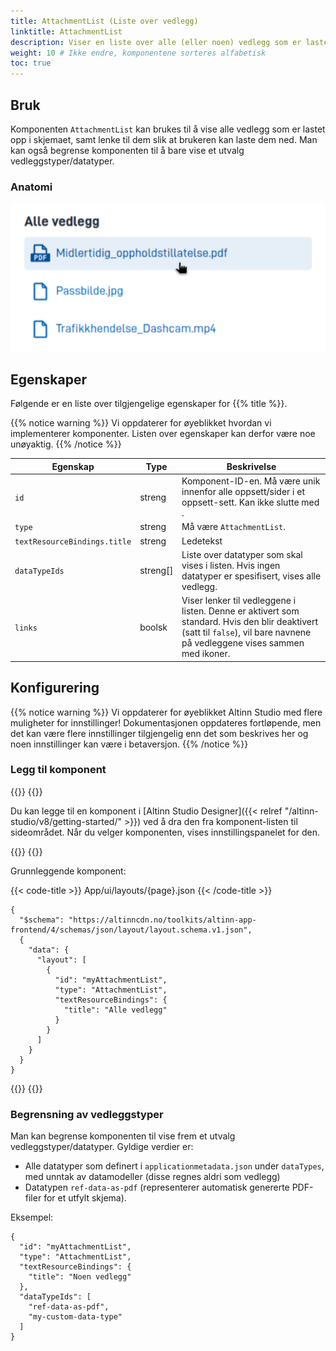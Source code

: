 ```yaml
---
title: AttachmentList (Liste over vedlegg)
linktitle: AttachmentList
description: Viser en liste over alle (eller noen) vedlegg som er lastet opp i skjemaet, for den oppgaven de jobber på.
weight: 10 # Ikke endre, komponentene sorteres alfabetisk
toc: true
---
```


## Bruk

Komponenten `AttachmentList` kan brukes til å vise alle vedlegg som er lastet opp i skjemaet, samt lenke til dem slik at
brukeren kan laste dem ned. Man kan også begrense komponenten til å bare vise et utvalg vedleggstyper/datatyper.

### Anatomi

![AttachmentList](./AttachmentList.png)

## Egenskaper

Følgende er en liste over tilgjengelige egenskaper for {{% title %}}.

{{% notice warning %}}
Vi oppdaterer for øyeblikket hvordan vi implementerer komponenter. Listen over egenskaper kan derfor være noe unøyaktig.
{{% /notice %}}

| **Egenskap**                 | **Type** | **Beskrivelse**                                                                                                                                                            |
|------------------------------|----------|----------------------------------------------------------------------------------------------------------------------------------------------------------------------------|
| `id`                         | streng   | Komponent-ID-en. Må være unik innenfor alle oppsett/sider i et oppsett-sett. Kan ikke slutte med <bindestrek><tall>.                                                       |
| `type`                       | streng   | Må være `AttachmentList`.                                                                                                                                                  |
| `textResourceBindings.title` | streng   | Ledetekst                                                                                                                                                                  |
| `dataTypeIds`                | streng[] | Liste over datatyper som skal vises i listen. Hvis ingen datatyper er spesifisert, vises alle vedlegg.                                                                     |
| `links`                      | boolsk   | Viser lenker til vedleggene i listen. Denne er aktivert som standard. Hvis den blir deaktivert (satt til `false`), vil bare navnene på vedleggene vises sammen med ikoner. |

## Konfigurering

{{% notice warning %}}
Vi oppdaterer for øyeblikket Altinn Studio med flere muligheter for innstillinger!
 Dokumentasjonen oppdateres fortløpende, men det kan være flere innstillinger tilgjengelig enn det som beskrives her og noen innstillinger kan være i betaversjon.
{{% /notice %}}

### Legg til komponent

{{<content-version-selector classes="border-box">}}
{{<content-version-container version-label="Altinn Studio Designer">}}

Du kan legge til en komponent i [Altinn Studio Designer]({{< relref "/altinn-studio/v8/getting-started/" >}}) ved å dra den fra komponent-listen til sideområdet.
Når du velger komponenten, vises innstillingspanelet for den.

{{</content-version-container>}}
{{<content-version-container version-label="Kode">}}

Grunnleggende komponent:

{{< code-title >}}
App/ui/layouts/{page}.json
{{< /code-title >}}

```json{hl_lines="6-12"}
{
  "$schema": "https://altinncdn.no/toolkits/altinn-app-frontend/4/schemas/json/layout/layout.schema.v1.json",
  {
    "data": {
      "layout": [
        {
          "id": "myAttachmentList",
          "type": "AttachmentList",
          "textResourceBindings": {
            "title": "Alle vedlegg"
          }
        }
      ]
    }
  }
}
```

{{</content-version-container>}}
{{</content-version-selector>}}

### Begrensning av vedleggstyper

Man kan begrense komponenten til vise frem et utvalg vedleggstyper/datatyper. Gyldige verdier er:
- Alle datatyper som definert i `applicationmetadata.json` under `dataTypes`, med unntak av datamodeller (disse regnes aldri som vedlegg)
- Datatypen `ref-data-as-pdf` (representerer automatisk genererte PDF-filer for et utfylt skjema).

Eksempel:

```json{hl_lines="7-10"}
{
  "id": "myAttachmentList",
  "type": "AttachmentList",
  "textResourceBindings": {
    "title": "Noen vedlegg"
  },
  "dataTypeIds": [
    "ref-data-as-pdf",
    "my-custom-data-type"
  ]
}
```